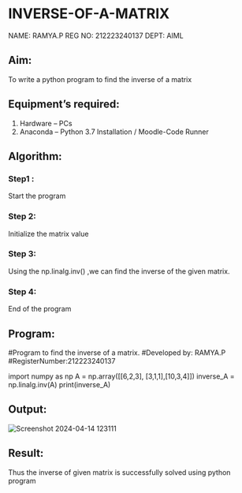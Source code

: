 # INVERSE-OF-A-MATRIX
NAME: RAMYA.P
REG NO: 212223240137
DEPT: AIML

## Aim:
To write a python program to find the inverse of a matrix
## Equipment’s required:
1. 	Hardware – PCs
2. 	Anaconda – Python 3.7 Installation / Moodle-Code Runner
## Algorithm:
### Step1 : 
Start the program
### Step 2: 
Initialize the matrix value
### Step 3: 
Using the np.linalg.inv() ,we can find the inverse of the given matrix.
### Step 4: 
End of the program
## Program:
#Program to find the inverse of a matrix.
#Developed by: RAMYA.P
#RegisterNumber:212223240137

import numpy as np
A = np.array([[6,2,3], [3,1,1],[10,3,4]])
inverse_A = np.linalg.inv(A)
print(inverse_A)

## Output:
![Screenshot 2024-04-14 123111](https://github.com/23014107/INVERSE-OF-A-MATRIX/assets/151625620/368dd266-2ba4-4e02-a1c1-2af6149ea603)

## Result:
Thus the inverse of given matrix is successfully solved using python program

